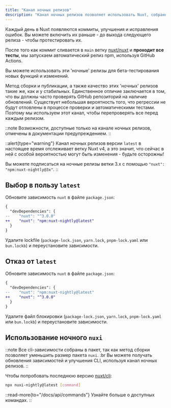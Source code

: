 ```yaml
---
title: "Канал ночных релизов"
description: "Канал ночных релизов позволяет использовать Nuxt, собранный непосредственно из последних коммитов в репозитории."
---
```


Каждый день в Nuxt появляются коммиты, улучшения и исправления ошибок. Вы можете включить их раньше - до выхода следующего релиза - чтобы протестировать их.

После того как коммит сливается в `main` ветку [nuxt/nuxt](https://github.com/nuxt/nuxt) и **проходит все тесты**, мы запускаем автоматический релиз npm, используя GitHub Actions.

Вы можете использовать эти 'ночные' релизы для бета-тестирования новых функций и изменений.

Метод сборки и публикации, а также качество этих 'ночных' релизов такие же, как и у стабильных. Единственное отличие заключается в том, что вы должны часто проверять GitHub репозиторий на наличие обновлений. Существует небольшая вероятность того, что регрессии не будут отловлены в процессе проверки и автоматическими тестами. Поэтому мы используем этот канал, чтобы перепроверять все перед каждым релизом.

::note
Возможности, доступные только на канале ночных релизов, отмечены в документации предупреждением.
::

::alert{type="warning"}
Канал ночных релизов версии `latest` в настоящее время отслеживает ветку Nuxt v4, а это значит, что сейчас в ней с особой вероятностью могут быть изменения - будьте осторожны!

Вы можете подписаться на ночные релизы ветки 3.x с помощью `"nuxt": "npm:nuxt-nightly@3x"`.
::

## Выбор в пользу `latest`

Обновите зависимость `nuxt` в файле `package.json`:

```diff [package.json]
{
  "devDependencies": {
--    "nuxt": "^3.0.0"
++    "nuxt": "npm:nuxt-nightly@latest"
  }
}
```

Удалите lockfile (`package-lock.json`, `yarn.lock`, `pnpm-lock.yaml` или `bun.lockb`) и переустановите зависимости.

## Отказ от `latest`

Обновите зависимость `nuxt` в файле `package.json`:

```diff [package.json]
{
  "devDependencies": {
--    "nuxt": "npm:nuxt-nightly@latest"
++    "nuxt": "^3.0.0"
  }
}
```

Удалите файл блокировки (`package-lock.json`, `yarn.lock`, `pnpm-lock.yaml` или `bun.lockb`) и переустановите зависимости.

## Использование ночного `nuxi`

::note
Все cli-зависимости собраны в пакет, так как метод сборки позволяет уменьшить размер пакета `nuxi`. :br Вы можете получать обновления зависимостей и улучшения CLI, используя канал ночных релизов.
::

Чтобы попробовать последнюю версию [nuxt/cli](https://github.com/nuxt/cli):

```bash [Terminal]
npx nuxi-nightly@latest [command]
```

::read-more{to="/docs/api/commands"}
Узнайте больше о доступных командах.
::
